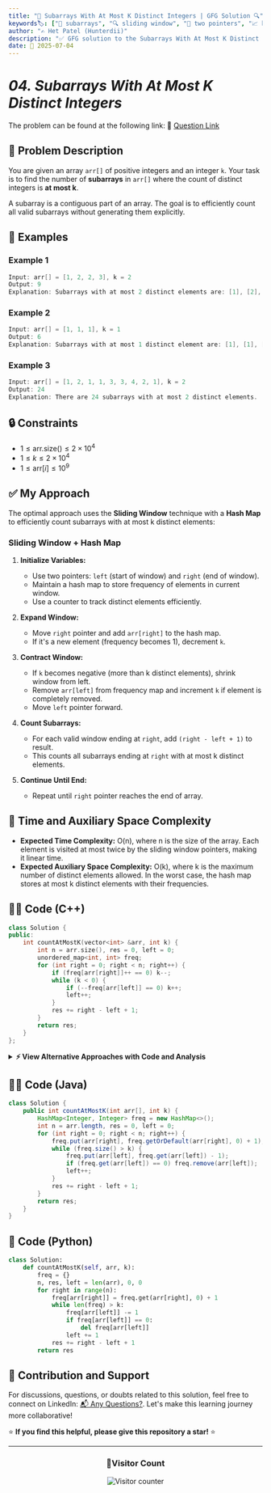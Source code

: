 ```yaml
---
title: "🔢 Subarrays With At Most K Distinct Integers | GFG Solution 🔍"
keywords🏷️: ["🔢 subarrays", "🔍 sliding window", "📍 two pointers", "📈 hash map", "📘 GFG", "🏁 competitive programming", "📚 DSA"]
author: "✍️ Het Patel (Hunterdii)"
description: "✅ GFG solution to the Subarrays With At Most K Distinct Integers problem: count subarrays containing at most k distinct elements using sliding window technique. 🚀"
date: 📅 2025-07-04
---
```


# *04. Subarrays With At Most K Distinct Integers*

The problem can be found at the following link: 🔗 [Question Link](https://www.geeksforgeeks.org/problems/subarrays-with-at-most-k-distinct-integers/1)

## **🧩 Problem Description**

You are given an array `arr[]` of positive integers and an integer `k`. Your task is to find the number of **subarrays** in `arr[]` where the count of distinct integers is **at most k**.

A subarray is a contiguous part of an array. The goal is to efficiently count all valid subarrays without generating them explicitly.

## **📘 Examples**

### Example 1

```cpp
Input: arr[] = [1, 2, 2, 3], k = 2
Output: 9
Explanation: Subarrays with at most 2 distinct elements are: [1], [2], [2], [3], [1, 2], [2, 2], [2, 3], [1, 2, 2] and [2, 2, 3].
```

### Example 2

```cpp
Input: arr[] = [1, 1, 1], k = 1
Output: 6
Explanation: Subarrays with at most 1 distinct element are: [1], [1], [1], [1, 1], [1, 1] and [1, 1, 1].
```

### Example 3

```cpp
Input: arr[] = [1, 2, 1, 1, 3, 3, 4, 2, 1], k = 2
Output: 24
Explanation: There are 24 subarrays with at most 2 distinct elements.
```

## **🔒 Constraints**

* $1 \le \text{arr.size()} \le 2 \times 10^4$
* $1 \le k \le 2 \times 10^4$
* $1 \le \text{arr}[i] \le 10^9$

## **✅ My Approach**

The optimal approach uses the **Sliding Window** technique with a **Hash Map** to efficiently count subarrays with at most k distinct elements:

### **Sliding Window + Hash Map**

1. **Initialize Variables:**
   * Use two pointers: `left` (start of window) and `right` (end of window).
   * Maintain a hash map to store frequency of elements in current window.
   * Use a counter to track distinct elements efficiently.

2. **Expand Window:**
   * Move `right` pointer and add `arr[right]` to the hash map.
   * If it's a new element (frequency becomes 1), decrement `k`.

3. **Contract Window:**
   * If `k` becomes negative (more than k distinct elements), shrink window from left.
   * Remove `arr[left]` from frequency map and increment `k` if element is completely removed.
   * Move `left` pointer forward.

4. **Count Subarrays:**
   * For each valid window ending at `right`, add `(right - left + 1)` to result.
   * This counts all subarrays ending at `right` with at most k distinct elements.

5. **Continue Until End:**
   * Repeat until `right` pointer reaches the end of array.

## 📝 Time and Auxiliary Space Complexity

* **Expected Time Complexity:** O(n), where n is the size of the array. Each element is visited at most twice by the sliding window pointers, making it linear time.
* **Expected Auxiliary Space Complexity:** O(k), where k is the maximum number of distinct elements allowed. In the worst case, the hash map stores at most k distinct elements with their frequencies.

## **🧑‍💻 Code (C++)**

```cpp
class Solution {
public:
    int countAtMostK(vector<int> &arr, int k) {
        int n = arr.size(), res = 0, left = 0;
        unordered_map<int, int> freq;
        for (int right = 0; right < n; right++) {
            if (freq[arr[right]]++ == 0) k--;
            while (k < 0) {
                if (--freq[arr[left]] == 0) k++;
                left++;
            }
            res += right - left + 1;
        }
        return res;
    }
};
```

<details>
<summary><b>⚡ View Alternative Approaches with Code and Analysis</b></summary>

## 📊 **2️⃣ Array-Based Approach (For Limited Range)**

### 💡 Algorithm Steps:

1. Use a fixed-size array to track frequency when the range of elements is known
2. Maintain a count of distinct elements in the current window
3. Expand window by moving right pointer and shrink when necessary
4. Add valid subarray count for each position

```cpp
class Solution {
public:
    int countAtMostK(vector<int> &arr, int k) {
        int maxVal = *max_element(arr.begin(), arr.end());
        vector<int> freq(maxVal + 1, 0);
        int n = arr.size(), res = 0, left = 0, distinct = 0;
        for (int right = 0; right < n; right++) {
            if (freq[arr[right]]++ == 0) distinct++;
            while (distinct > k) {
                if (--freq[arr[left]] == 0) distinct--;
                left++;
            }
            res += right - left + 1;
        }
        return res;
    }
};
```

### 📝 **Complexity Analysis:**

* **Time:** ⏱️ O(n + maxVal)
* **Auxiliary Space:** 💾 O(maxVal) - for frequency array

### ✅ **Why This Approach?**

* Faster access times with array indexing
* No hash collisions
* Better cache locality

## 📊 **3️⃣ Two-Pointer with Set Approach**

### 💡 Algorithm Steps:

1. Use an unordered_set to track distinct elements
2. Use an unordered_map to maintain frequencies
3. Expand and contract window based on distinct count
4. Calculate subarray count for each valid window

```cpp
class Solution {
public:
    int countAtMostK(vector<int> &arr, int k) {
        unordered_set<int> distinct;
        unordered_map<int, int> freq;
        int n = arr.size(), res = 0, left = 0;
        for (int right = 0; right < n; right++) {
            freq[arr[right]]++;
            distinct.insert(arr[right]);
            while (distinct.size() > k) {
                freq[arr[left]]--;
                if (freq[arr[left]] == 0) distinct.erase(arr[left]);
                left++;
            }
            res += right - left + 1;
        }
        return res;
    }
};
```

### 📝 **Complexity Analysis:**

* **Time:** ⏱️ O(n)
* **Auxiliary Space:** 💾 O(k) - for set and map

### ✅ **Why This Approach?**

* Clear separation of concerns
* Easy to understand logic
* Explicit distinct element tracking

## 📊 **4️⃣ Optimized Single Map Approach**

### 💡 Algorithm Steps:

1. Use only one unordered_map to track both frequency and distinct count
2. Increment/decrement distinct count based on frequency changes
3. Maintain sliding window with efficient contraction
4. Calculate result in single pass

```cpp
class Solution {
public:
    int countAtMostK(vector<int> &arr, int k) {
        unordered_map<int, int> mp;
        int n = arr.size(), res = 0, left = 0;
        for (int right = 0; right < n; right++) {
            mp[arr[right]]++;
            while (mp.size() > k) {
                if (--mp[arr[left]] == 0) mp.erase(arr[left]);
                left++;
            }
            res += right - left + 1;
        }
        return res;
    }
};
```

### 📝 **Complexity Analysis:**

* **Time:** ⏱️ O(n)
* **Auxiliary Space:** 💾 O(k) - for map storage

### ✅ **Why This Approach?**

* Memory efficient with single data structure
* Clean and concise implementation
* Automatic distinct count via map size

## 📊 **5️⃣ Frequency Counter Optimization**

### 💡 Algorithm Steps:

1. Use a frequency counter variable to track distinct elements without using map size
2. Maintain frequency map for element counts
3. Efficiently update counter when elements are added/removed
4. Single pass solution with optimal space usage

```cpp
class Solution {
public:
    int countAtMostK(vector<int> &arr, int k) {
        unordered_map<int, int> freq;
        int n = arr.size(), res = 0, left = 0, distinctCount = 0;
        for (int right = 0; right < n; right++) {
            if (freq[arr[right]]++ == 0) distinctCount++;
            while (distinctCount > k) {
                if (--freq[arr[left]] == 0) distinctCount--;
                left++;
            }
            res += right - left + 1;
        }
        return res;
    }
};
```

### 📝 **Complexity Analysis:**

* **Time:** ⏱️ O(n)
* **Auxiliary Space:** 💾 O(k) - for frequency map

### ✅ **Why This Approach?**

* Avoids repeated map.size() calls
* Explicit control over distinct count
* Cleaner logic flow

## 🆚 **🔍 Comparison of Approaches**

| 🚀 **Approach**                    | ⏱️ **Time Complexity** | 💾 **Space Complexity** | ✅ **Pros**                        | ⚠️ **Cons**                           |
| ---------------------------------- | ---------------------- | ----------------------- | --------------------------------- | ------------------------------------- |
| 🔍 **HashMap Sliding Window**     | 🟢 O(n)                | 🟡 O(k)                 | 🚀 Works with any values          | 💾 HashMap overhead                   |
| 🔄 **Array-Based Approach**       | 🟢 O(n)                | 🟡 O(maxVal)            | ⚡ Fastest access, no collisions  | 📝 Limited to known range            |
| 🔺 **Two-Pointer with Set**       | 🟢 O(n)                | 🟡 O(k)                 | 🔧 Clear logic, explicit tracking| 💾 Extra space for set              |
| ⏰ **Single Map Approach**        | 🟢 O(n)                | 🟡 O(k)                 | 🚀 Memory efficient, clean code  | 🔄 Map erase operations              |
| 📊 **Frequency Counter**          | 🟢 O(n)                | 🟡 O(k)                 | ⚡ Avoids size() calls, optimal   | 🔧 Slightly more complex counter     |

### 🏆 **Best Choice Recommendation**

| 🎯 **Scenario**                                    | 🎖️ **Recommended Approach**          | 🔥 **Performance Rating** |
| -------------------------------------------------- | ------------------------------------- | ------------------------- |
| ⚡ **Maximum performance, known element range**       | 🥇 **Array-Based Approach**          | ★★★★★                     |
| 🔧 **General purpose, any integer values**            | 🥈 **HashMap Sliding Window**        | ★★★★☆                     |
| 📊 **Memory constrained environments**                | 🥉 **Single Map Approach**           | ★★★★☆                     |
| 🎯 **Educational purposes, clear logic**              | 🎖️ **Two-Pointer with Set**         | ★★★☆☆                     |
| 🚀 **Optimal performance, competitive programming**   | 🏅 **Frequency Counter**             | ★★★★★                     |

</details>

## **🧑‍💻 Code (Java)**

```java
class Solution {
    public int countAtMostK(int arr[], int k) {
        HashMap<Integer, Integer> freq = new HashMap<>();
        int n = arr.length, res = 0, left = 0;
        for (int right = 0; right < n; right++) {
            freq.put(arr[right], freq.getOrDefault(arr[right], 0) + 1);
            while (freq.size() > k) {
                freq.put(arr[left], freq.get(arr[left]) - 1);
                if (freq.get(arr[left]) == 0) freq.remove(arr[left]);
                left++;
            }
            res += right - left + 1;
        }
        return res;
    }
}
```

## **🐍 Code (Python)**

```python
class Solution:
    def countAtMostK(self, arr, k):
        freq = {}
        n, res, left = len(arr), 0, 0
        for right in range(n):
            freq[arr[right]] = freq.get(arr[right], 0) + 1
            while len(freq) > k:
                freq[arr[left]] -= 1
                if freq[arr[left]] == 0:
                    del freq[arr[left]]
                left += 1
            res += right - left + 1
        return res
```

## 🧠 Contribution and Support

For discussions, questions, or doubts related to this solution, feel free to connect on LinkedIn: [📬 Any Questions?](https://www.linkedin.com/in/patel-hetkumar-sandipbhai-8b110525a/). Let's make this learning journey more collaborative!

⭐ **If you find this helpful, please give this repository a star!** ⭐

---

<div align="center">
  <h3><b>📍Visitor Count</b></h3>
</div>

<p align="center">
  <img src="https://profile-counter.glitch.me/Hunterdii/count.svg" alt="Visitor counter" />
</p>

